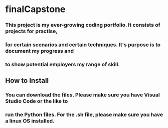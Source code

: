 # finalCapstone

### This project is my ever-growing coding portfolio. It consists of projects for practise, 
### for certain scenarios and certain techniques. It's purpose is to document my progress and 
### to show potential employers my range of skill.

## How to Install

### You can download the files. Please make sure you have Visual Studio Code or the like to 
### run the Python files. For the .sh file, please make sure you have a linux OS installed.

